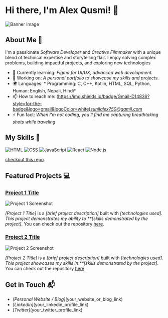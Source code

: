 # Hi there, I'm Alex Qusmi! 👋

![Banner Image](your_banner_image_url_here)

## About Me 🚀

I'm a passionate *Software Developer* and *Creative Filmmaker* with a unique blend of technical expertise and storytelling flair. I enjoy solving complex problems, building impactful projects, and exploring new technologies

- 🌱 Currently learning: *Figma for UI/UX, advanced web development.*
- 🔭 Working on: *A personal portfolio to showcase my skills and projects.*
- 🌍 Languages: * Programming: C, C++, Kotlin, HTML, SQL, Python,
                   Human: English, Nepali, Hindi*
- 📫 How to reach me: (https://img.shields.io/badge/Gmail-D14836?style=for-the-badge&logo=gmail&logoColor=white)*sunilalex750@gamil.com*
- ⚡ Fun fact: *When I'm not coding, you'll find me capturing breathtaking shots while traveling*

## My Skills 🧠

![HTML](https://img.shields.io/badge/-HTML-E34F26?style=flat-square&logo=html5&logoColor=white)
![CSS](https://img.shields.io/badge/-CSS-1572B6?style=flat-square&logo=css3&logoColor=white)
![JavaScript](https://img.shields.io/badge/-JavaScript-F7DF1E?style=flat-square&logo=javascript&logoColor=black)
![React](https://img.shields.io/badge/-React-61DAFB?style=flat-square&logo=react&logoColor=black)
![Node.js](https://img.shields.io/badge/-Node.js-339933?style=flat-square&logo=node.js&logoColor=white)

[checkout this repo](https://github.com/alexandresanlim/Badges4-README.md-Profile).

## Featured Projects 💻

### [Project 1 Title](project_1_link)

![Project 1 Screenshot](project_1_screenshot_url)

*[Project 1 Title]* is a *[brief project description]* built with *[technologies used]. This project demonstrates my ability to **[skills demonstrated by the project]*. You can check out the repository [here](project_1_repository_link).

### [Project 2 Title](project_2_link)

![Project 2 Screenshot](project_2_screenshot_url)

*[Project 2 Title]* is a *[brief project description]* built with *[technologies used]. This project showcases my skills in **[skills demonstrated by the project]*. You can check out the repository [here](project_2_repository_link).

## Get in Touch 📬

- *[Personal Website / Blog]*(your_website_or_blog_link)
- *[LinkedIn]*(your_linkedin_profile_link)
- *[Twitter]*(your_twitter_profile_link)

